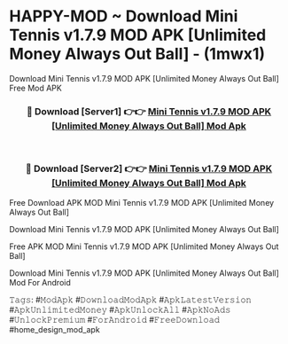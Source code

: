 # HAPPY-MOD ~ Download Mini Tennis v1.7.9 MOD APK [Unlimited Money Always Out Ball] - (1mwx1)
Download Mini Tennis v1.7.9 MOD APK [Unlimited Money Always Out Ball] Free Mod APK

<div align="center">
<h3>🔴 Download [Server1] 👉👉 <a href="https://apk-comot.site?title=Mini_Tennis_v1.7.9_MOD_APK_[Unlimited_Money_Always_Out_Ball]">Mini Tennis v1.7.9 MOD APK [Unlimited Money Always Out Ball] Mod Apk</a></h3><br>

<h3>🔴 Download [Server2] 👉👉 <a href="https://apk-comot.site?title=Mini_Tennis_v1.7.9_MOD_APK_[Unlimited_Money_Always_Out_Ball]">Mini Tennis v1.7.9 MOD APK [Unlimited Money Always Out Ball] Mod Apk</a></h3>
</div>


Free Download APK MOD Mini Tennis v1.7.9 MOD APK [Unlimited Money Always Out Ball]

Download Mini Tennis v1.7.9 MOD APK [Unlimited Money Always Out Ball] 

Free APK MOD Mini Tennis v1.7.9 MOD APK [Unlimited Money Always Out Ball] 

Download Mini Tennis v1.7.9 MOD APK [Unlimited Money Always Out Ball] Mod For Android

𝚃𝚊𝚐𝚜: #𝙼𝚘𝚍𝙰𝚙𝚔 #𝙳𝚘𝚠𝚗𝚕𝚘𝚊𝚍𝙼𝚘𝚍𝙰𝚙𝚔 #𝙰𝚙𝚔𝙻𝚊𝚝𝚎𝚜𝚝𝚅𝚎𝚛𝚜𝚒𝚘𝚗 #𝙰𝚙𝚔𝚄𝚗𝚕𝚒𝚖𝚒𝚝𝚎𝚍𝙼𝚘𝚗𝚎𝚢 #𝙰𝚙𝚔𝚄𝚗𝚕𝚘𝚌𝚔𝙰𝚕𝚕 #𝙰𝚙𝚔𝙽𝚘𝙰𝚍𝚜 #𝚄𝚗𝚕𝚘𝚌𝚔𝙿𝚛𝚎𝚖𝚒𝚞𝚖 #𝙵𝚘𝚛𝙰𝚗𝚍𝚛𝚘𝚒𝚍 #𝙵𝚛𝚎𝚎𝙳𝚘𝚠𝚗𝚕𝚘𝚊𝚍 #home_design_mod_apk